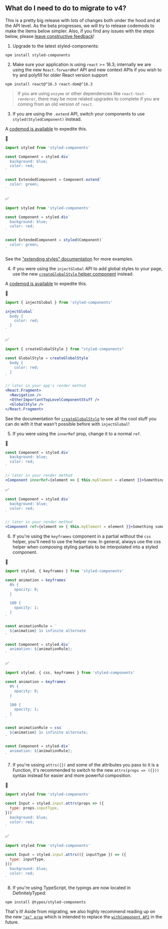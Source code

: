 ## What do I need to do to migrate to v4?

This is a pretty big release with lots of changes both under the hood and at the API level. As the beta progresses, we will try to release codemods to make the items below simpler. Also, if you find any issues with the steps below, please [leave constructive feedback](https://github.com/styled-components/styled-components-website/issues/296)!

1. Upgrade to the latest styled-components:

```
npm install styled-components
```

2. Make sure your application is using `react` >= 16.3; internally we are using the new `React.forwardRef` API and new context APIs if you wish to try and polyfill for older React version support

```
npm install react@^16.3 react-dom@^16.3
```

> If you are using `enzyme` or other dependencies like `react-test-renderer`, there may be more related upgrades to complete if you are coming from an old version of `react`.

3. If you are using the `.extend` API, switch your components to use `styled(StyledComponent)` instead.

A [codemod is available](https://github.com/styled-components/styled-components-codemods) to expedite this.

🚫

```js
import styled from 'styled-components'

const Component = styled.div`
  background: blue;
  color: red;
`

const ExtendedComponent = Component.extend`
  color: green;
`
```

✅

```js
import styled from 'styled-components'

const Component = styled.div`
  background: blue;
  color: red;
`

const ExtendedComponent = styled(Component)`
  color: green;
`
```

See the ["extending styles" documentation](/docs/basics#extending-styles) for more examples.

4. If you were using the `injectGlobal` API to add global styles to your page, use the new [`createGlobalStyle` helper component](/docs/api#createglobalstyle) instead.

A [codemod is available](https://github.com/styled-components/styled-components-codemods) to expedite this.

🚫

```js
import { injectGlobal } from 'styled-components'

injectGlobal`
  body {
    color: red;
  }
`
```

✅

```jsx
import { createGlobalStyle } from "styled-components"

const GlobalStyle = createGlobalStyle`
  body {
    color: red;
  }
`

// later in your app's render method
<React.Fragment>
  <Navigation />
  <OtherImportantTopLevelComponentStuff />
  <GlobalStyle />
</React.Fragment>
```

See the documentation for [`createGlobalStyle`](/docs/api#createglobalstyle) to see all the cool stuff you can do with it that wasn't possible before with `injectGlobal`!

5. If you were using the `innerRef` prop, change it to a normal `ref`.

🚫

```jsx
const Component = styled.div`
  background: blue;
  color: red;
`

// later in your render method
<Component innerRef={element => { this.myElement = element }}>Something something</Component>
```

✅

```jsx
const Component = styled.div`
  background: blue;
  color: red;
`

// later in your render method
<Component ref={element => { this.myElement = element }}>Something something</Component>
```

6. If you're using the `keyframes` component in a partial without the `css` helper, you'll need to use the helper now. In general, always use the css helper when composing styling partials to be interpolated into a styled component.

🚫

```js
import styled, { keyframes } from 'styled-components'

const animation = keyframes`
  0% {
    opacity: 0;
  }

  100 {
    opacity: 1;
  }
`

const animationRule = `
  ${animation} 1s infinite alternate
`

const Component = styled.div`
  animation: ${animationRule};
`
```

✅

```js
import styled, { css, keyframes } from 'styled-components'

const animation = keyframes`
  0% {
    opacity: 0;
  }

  100 {
    opacity: 1;
  }
`

const animationRule = css`
  ${animation} 1s infinite alternate;
`

const Component = styled.div`
  animation: ${animationRule};
`
```

7. If you're ussing `attrs({})` and some of the attributes you pass to it is a Function, it's recommended to switch to the new `attrs(props => ({}))` syntax instead for easier and more powerful composition.

🚫

```js
import styled from 'styled-components'

const Input = styled.input.attrs(props => ({
  type: props.inputType,
}))`
  background: blue;
  color: red;
`
```

✅

```js
import styled from 'styled-components'

const Input = styled.input.attrs(({ inputType }) => ({
  type: inputType,
}))`
  background: blue;
  color: red;
`
```

8. If you're using TypeScript, the typings are now located in DefinitelyTyped:

```
npm install @types/styled-components
```

That's it! Aside from migrating, we also highly recommend reading up on the new [`"as" prop`](/docs/api#as-polymorphic-prop) which is intended to replace the [`withComponent API`](/docs/api#withcomponent) in the future.
